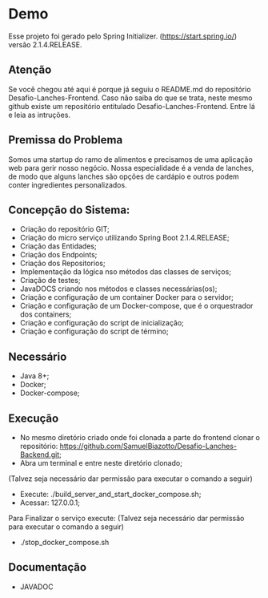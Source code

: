 # Demo 

Esse projeto foi gerado pelo Spring Initializer.
(https://start.spring.io/) versão 2.1.4.RELEASE.

## Atenção

Se você chegou até aqui é porque já seguiu o README.md do repositório Desafio-Lanches-Frontend. Caso
não saiba do que se trata, neste mesmo github existe um repositório entitulado Desafio-Lanches-Frontend. Entre lá
e leia as intruções.

## Premissa do Problema

Somos uma startup do ramo de alimentos e precisamos de uma aplicação web para gerir nosso negócio. 
Nossa especialidade é a venda de lanches, de modo que alguns lanches são opções de cardápio e outros podem conter 
ingredientes personalizados.

## Concepção do Sistema:

* Criação do repositório GIT;
* Criação do micro serviço utilizando Spring Boot 2.1.4.RELEASE;
* Criação das Entidades;
* Criação dos Endpoints;
* Criação dos Repositorios;
* Implementação da lógica nso métodos das classes de serviços;
* Criação de testes;
* JavaDOCS criando nos métodos e classes necessárias(os);
* Criação e configuração de um container Docker para o servidor;
* Criação e configuração de um Docker-compose, que é o orquestrador dos containers;
* Criação e configuração do script de inicialização;
* Criação e configuração do script de término;

## Necessário

* Java 8+;
* Docker;
* Docker-compose;

## Execução

* No mesmo diretório criado onde foi clonada a parte do frontend clonar o repositório: https://github.com/SamuelBiazotto/Desafio-Lanches-Backend.git;
* Abra um terminal e entre neste diretório clonado;

(Talvez seja necessário dar permissão para executar o comando a seguir)

* Execute: ./build_server_and_start_docker_compose.sh;
* Acessar: 127.0.0.1;

Para Finalizar o serviço execute: (Talvez seja necessário dar permissão para executar o comando a seguir)
 
* ./stop_docker_compose.sh


## Documentação

* JAVADOC
